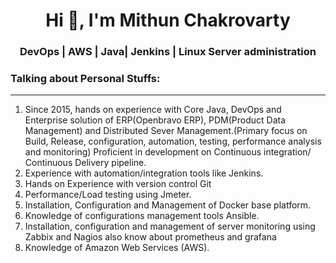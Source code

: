 <h1 align="center">Hi 👋, I'm Mithun Chakrovarty</h1>
<h3 align="center">DevOps | AWS | Java| Jenkins | Linux Server administration</h3>

### Talking about Personal Stuffs:
----------------------------------
1. Since 2015, hands on experience with Core Java, DevOps and Enterprise solution of ERP(Openbravo ERP), PDM(Product Data Management) and Distributed Sever Management.(Primary focus on Build, Release, configuration, automation, testing, performance analysis and monitoring)
Proficient in development on Continuous integration/ Continuous Delivery pipeline.
2. Experience with automation/integration tools like Jenkins.
3. Hands on Experience with version control Git
4. Performance/Load testing using Jmeter.
5. Installation, Configuration and Management of Docker base platform.
6. Knowledge of configurations management tools Ansible.
7. Installation, configuration and management of server monitoring using Zabbix and Nagios also know about prometheus and grafana
8. Knowledge of Amazon Web Services (AWS).


